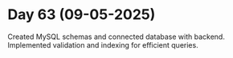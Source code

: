 # Day 63 (09-05-2025)
Created MySQL schemas and connected database with backend.
Implemented validation and indexing for efficient queries.
